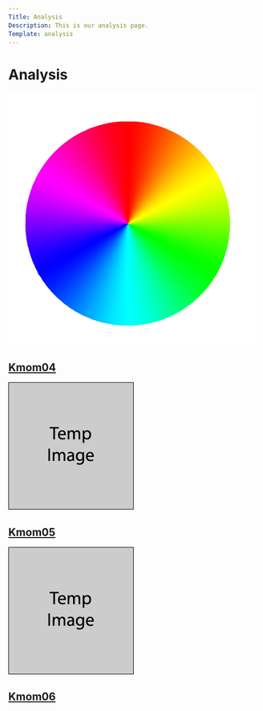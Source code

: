 ```yaml
---
Title: Analysis
Description: This is our analysis page.
Template: analysis
---
```

<h1 class="analys-h1">
Analysis
</h1>

<div class="analysmain">
    <div class="analysis-box" id="kmom04">
        <a href="analysis/01_colors"><img src="assets/img/colors.png" alt="Colors"></a>
        <h2>
            <a href="analysis/01_colors">
                Kmom04
            </a>
        </h2>
    </div>
    <div class="analysis-box" id="kmom05">
        <a href="analysis/02_load"><img src="assets/img/temp-logo-img.png" ></a>
        <h2>
            <a href="analysis/02_load">
                Kmom05
            </a>
        </h2>
    </div>
    <div class="analysis-box" id="kmom06">
        <a href="analysis/03_design_principles"><img src="assets/img/temp-logo-img.png" ></a>
        <h2>
            <a href="analysis/03_design_principles">
                Kmom06
            </a>
        </h2>
    </div>
</div>

